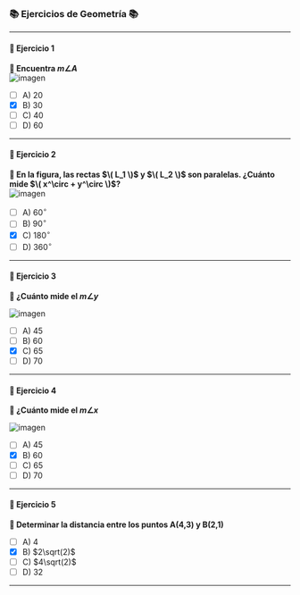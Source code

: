### 📚 Ejercicios de Geometría 📚

---

#### **🔢 Ejercicio 1**  
**📝 Encuentra $m\angle A$**  
![imagen](https://github.com/user-attachments/assets/8975dccf-8c94-43bb-af3b-d67698f647f4)

- [ ] A) 20   
- [x] B) 30  
- [ ] C) 40 
- [ ] D) 60  

---

#### **🔢 Ejercicio 2**  
**📝 En la figura, las rectas $\( L_1 \)$ y $\( L_2 \)$ son paralelas. ¿Cuánto mide $\( x^\circ + y^\circ \)$?**  
![imagen](https://github.com/user-attachments/assets/4947bd37-c7fb-445f-b761-0d9d1926bb03)


- [ ] A) $60^\circ$   
- [ ] B) $90^\circ$  
- [x] C) $180^\circ$ 
- [ ] D) $360^\circ$  

---

#### **🔢 Ejercicio 3**  
**📝 ¿Cuánto mide el $m\angle y$**  

![imagen](https://github.com/user-attachments/assets/0e674195-2283-44e2-925a-b9190009b60f)


- [ ] A) 45 
- [ ] B) 60 
- [x] C) 65 
- [ ] D) 70 

---

#### **🔢 Ejercicio 4**  
**📝 ¿Cuánto mide el $m\angle x$**  

![imagen](https://github.com/user-attachments/assets/24ad84f4-757d-4707-a23c-07a2afd3c9d8)


- [ ] A) 45 
- [x] B) 60 
- [ ] C) 65 
- [ ] D) 70 

---

#### **🔢 Ejercicio 5**  
**📝 Determinar la distancia entre los puntos A(4,3) y B(2,1)**  

- [ ] A) 4 
- [x] B) $2\sqrt(2)$ 
- [ ] C) $4\sqrt(2)$  
- [ ] D) 32

---
  
